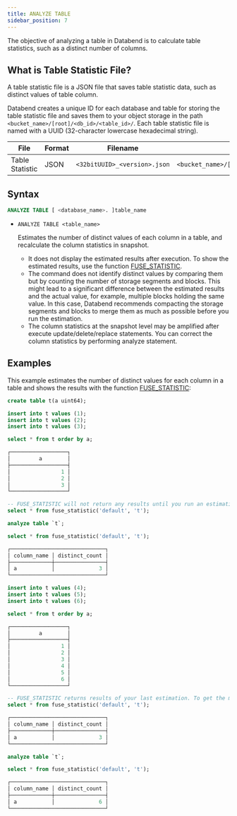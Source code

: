 ```yaml
---
title: ANALYZE TABLE
sidebar_position: 7
---
```


The objective of analyzing a table in Databend is to calculate table statistics, such as a distinct number of columns.

## What is Table Statistic File?

A table statistic file is a JSON file that saves table statistic data, such as distinct values of table column.

Databend creates a unique ID for each database and table for storing the table statistic file and saves them to your object storage in the path `<bucket_name>/[root]/<db_id>/<table_id>/`. Each table statistic file is named with a UUID (32-character lowercase hexadecimal string).

| File            | Format | Filename                     | Storage Folder                                 |
|-----------------|--------|------------------------------|------------------------------------------------|
| Table Statistic | JSON   | `<32bitUUID>_<version>.json` | `<bucket_name>/[root]/<db_id>/<table_id>/_ts/` |

## Syntax
```sql
ANALYZE TABLE [ <database_name>. ]table_name
```

- `ANALYZE TABLE <table_name>`

    Estimates the number of distinct values of each column in a table, and recalculate the column statistics in snapshot.

    - It does not display the estimated results after execution. To show the estimated results, use the function [FUSE_STATISTIC](../../../20-sql-functions/16-system-functions/fuse_statistic.md).
    - The command does not identify distinct values by comparing them but by counting the number of storage segments and blocks. This might lead to a significant difference between the estimated results and the actual value, for example, multiple blocks holding the same value. In this case, Databend recommends compacting the storage segments and blocks to merge them as much as possible before you run the estimation.
    - The column statistics at the snapshot level may be amplified after execute update/delete/replace statements. You can correct the column statistics by performing analyze statement.

## Examples

This example estimates the number of distinct values for each column in a table and shows the results with the function [FUSE_STATISTIC](/sql/sql-functions/system-functions/fuse_statistic):

```sql
create table t(a uint64);

insert into t values (1);
insert into t values (2);
insert into t values (3);

select * from t order by a;

┌──────────────────┐
│         a        │
├──────────────────┤
│                1 │
│                2 │
│                3 │
└──────────────────┘

-- FUSE_STATISTIC will not return any results until you run an estimation with ANALYZE TABLE.
select * from fuse_statistic('default', 't');

analyze table `t`;

select * from fuse_statistic('default', 't');

┌──────────────────────────────┐
│ column_name │ distinct_count │
├─────────────┼────────────────┤
│ a           │              3 │
└──────────────────────────────┘

insert into t values (4);
insert into t values (5);
insert into t values (6);

select * from t order by a;

┌──────────────────┐
│         a        │
├──────────────────┤
│                1 │
│                2 │
│                3 │
│                4 │
│                5 │
│                6 │
└──────────────────┘

-- FUSE_STATISTIC returns results of your last estimation. To get the most recent estimated values, run the estimation again.
select * from fuse_statistic('default', 't');

┌──────────────────────────────┐
│ column_name │ distinct_count │
├─────────────┼────────────────┤
│ a           │              3 │
└──────────────────────────────┘

analyze table `t`;

select * from fuse_statistic('default', 't');

┌──────────────────────────────┐
│ column_name │ distinct_count │
├─────────────┼────────────────┤
│ a           │              6 │
└──────────────────────────────┘
```